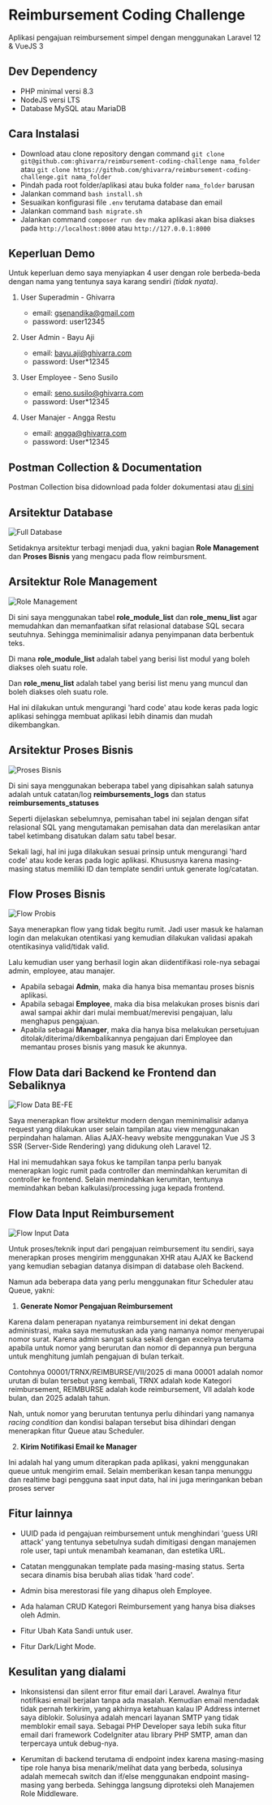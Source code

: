 # Reimbursement Coding Challenge
Aplikasi pengajuan reimbursement simpel dengan menggunakan Laravel 12 &amp; VueJS 3

## Dev Dependency
- PHP minimal versi 8.3
- NodeJS versi LTS
- Database MySQL atau MariaDB

## Cara Instalasi
- Download atau clone repository dengan command `git clone git@github.com:ghivarra/reimbursement-coding-challenge nama_folder` atau `git clone https://github.com/ghivarra/reimbursement-coding-challenge.git nama_folder`
- Pindah pada root folder/aplikasi atau buka folder `nama_folder` barusan
- Jalankan command `bash install.sh`
- Sesuaikan konfigurasi file `.env` terutama database dan email
- Jalankan command `bash migrate.sh`
- Jalankan command `composer run dev` maka aplikasi akan bisa diakses pada `http://localhost:8000` atau `http://127.0.0.1:8000`

## Keperluan Demo

Untuk keperluan demo saya menyiapkan 4 user dengan role berbeda-beda dengan nama yang tentunya saya karang sendiri *(tidak nyata)*.

1. User Superadmin - Ghivarra
    - email: gsenandika@gmail.com
    - password: user12345

2. User Admin - Bayu Aji
    - email: bayu.aji@ghivarra.com
    - password: User*12345

3. User Employee - Seno Susilo
    - email: seno.susilo@ghivarra.com
    - password: User*12345

4. User Manajer - Angga Restu
    - email: angga@ghivarra.com
    - password: User*12345

## Postman Collection & Documentation

Postman Collection bisa didownload pada folder dokumentasi atau [di sini](https://github.com/ghivarra/reimbursement-coding-challenge/blob/main/Dokumentasi/Code%20Challenge%20-%20Reimbursement.postman_collection.json)

## Arsitektur Database

![Full Database](https://github.com/ghivarra/reimbursement-coding-challenge/blob/main/Dokumentasi/gambar/all-tables.png)

Setidaknya arsitektur terbagi menjadi dua, yakni bagian **Role Management** dan **Proses Bisnis** yang mengacu pada flow reimbursment.

## Arsitektur Role Management

![Role Management](https://github.com/ghivarra/reimbursement-coding-challenge/blob/main/Dokumentasi/gambar/role-management-tables.png)

Di sini saya menggunakan tabel **role_module_list** dan **role_menu_list** agar memudahkan dan memanfaatkan sifat relasional database SQL secara seutuhnya. Sehingga meminimalisir adanya penyimpanan data berbentuk teks. 

Di mana **role_module_list** adalah tabel yang berisi list modul yang boleh diakses oleh suatu role.

Dan **role_menu_list** adalah tabel yang berisi list menu yang muncul dan boleh diakses oleh suatu role.

Hal ini dilakukan untuk mengurangi 'hard code' atau kode keras pada logic aplikasi sehingga membuat aplikasi lebih dinamis dan mudah dikembangkan.

## Arsitektur Proses Bisnis

![Proses Bisnis](https://github.com/ghivarra/reimbursement-coding-challenge/blob/main/Dokumentasi/gambar/reimbursement-tables.png)

Di sini saya menggunakan beberapa tabel yang dipisahkan salah satunya adalah untuk catatan/log **reimbursements_logs** dan status **reimbursements_statuses**

Seperti dijelaskan sebelumnya, pemisahan tabel ini sejalan dengan sifat relasional SQL yang mengutamakan pemisahan data dan merelasikan antar tabel ketimbang disatukan dalam satu tabel besar.

Sekali lagi, hal ini juga dilakukan sesuai prinsip untuk mengurangi 'hard code' atau kode keras pada logic aplikasi. Khususnya karena masing-masing status memiliki ID dan template sendiri untuk generate log/catatan.

## Flow Proses Bisnis

![Flow Probis](https://github.com/ghivarra/reimbursement-coding-challenge/blob/main/Dokumentasi/gambar/flow-proses-bisnis.png)

Saya menerapkan flow yang tidak begitu rumit. Jadi user masuk ke halaman login dan melakukan otentikasi yang kemudian dilakukan validasi apakah otentikasinya valid/tidak valid.

Lalu kemudian user yang berhasil login akan diidentifikasi role-nya sebagai admin, employee, atau manajer.

 - Apabila sebagai **Admin**, maka dia hanya bisa memantau proses bisnis aplikasi.
 - Apabila sebagai **Employee**, maka dia bisa melakukan proses bisnis dari awal sampai akhir dari mulai membuat/merevisi pengajuan, lalu menghapus pengajuan.
 - Apabila sebagai **Manager**, maka dia hanya bisa melakukan persetujuan ditolak/diterima/dikembalikannya pengajuan dari Employee dan memantau proses bisnis yang masuk ke akunnya.
 
## Flow Data dari Backend ke Frontend dan Sebaliknya

![Flow Data BE-FE](https://github.com/ghivarra/reimbursement-coding-challenge/blob/main/Dokumentasi/gambar/flow-backend-frontend.png)

Saya menerapkan flow arsitektur modern dengan meminimalisir adanya request yang dilakukan user selain tampilan atau view menggunakan perpindahan halaman. Alias AJAX-heavy website menggunakan Vue JS 3 SSR (Server-Side Rendering) yang didukung oleh Laravel 12.

Hal ini memudahkan saya fokus ke tampilan tanpa perlu banyak menerapkan logic rumit pada controller dan memindahkan kerumitan di controller ke frontend. Selain memindahkan kerumitan, tentunya memindahkan beban kalkulasi/processing juga kepada frontend.

## Flow Data Input Reimbursement

![Flow Input Data](https://github.com/ghivarra/reimbursement-coding-challenge/blob/main/Dokumentasi/gambar/flow-input-data.png)

Untuk proses/teknik input dari pengajuan reimbursement itu sendiri, saya menerapkan proses mengirim menggunakan XHR atau AJAX ke Backend yang kemudian sebagian datanya disimpan di database oleh Backend. 

Namun ada beberapa data yang perlu menggunakan fitur Scheduler atau Queue, yakni:

1. **Generate Nomor Pengajuan Reimbursement**

Karena dalam penerapan nyatanya reimbursement ini dekat dengan administrasi, maka saya memutuskan ada yang namanya nomor menyerupai nomor surat. Karena admin sangat suka sekali dengan excelnya terutama apabila untuk nomor yang berurutan dan nomor di depannya pun berguna untuk menghitung jumlah pengajuan di bulan terkait. 

Contohnya 00001/TRNX/REIMBURSE/VII/2025 di mana 00001 adalah nomor urutan di bulan tersebut yang kembali, TRNX adalah kode Kategori reimbursement, REIMBURSE adalah kode reimbursement, VII adalah kode bulan, dan 2025 adalah tahun.

Nah, untuk nomor yang berurutan tentunya perlu dihindari yang namanya *racing condition* dan kondisi balapan tersebut bisa dihindari dengan menerapkan fitur Queue atau Scheduler.

2. **Kirim Notifikasi Email ke Manager**

Ini adalah hal yang umum diterapkan pada aplikasi, yakni menggunakan queue untuk mengirim email. Selain memberikan kesan tanpa menunggu dan realtime bagi pengguna saat input data, hal ini juga meringankan beban proses server

## Fitur lainnya

- UUID pada id pengajuan reimbursement untuk menghindari 'guess URI attack' yang tentunya sebetulnya sudah dimitigasi dengan manajemen role user, tapi untuk menambah keamanan, dan estetika URL.

- Catatan menggunakan template pada masing-masing status. Serta secara dinamis bisa berubah alias tidak 'hard code'.

- Admin bisa merestorasi file yang dihapus oleh Employee.

- Ada halaman CRUD Kategori Reimbursement yang hanya bisa diakses oleh Admin.

- Fitur Ubah Kata Sandi untuk user.

- Fitur Dark/Light Mode.

## Kesulitan yang dialami

- Inkonsistensi dan silent error fitur email dari Laravel. Awalnya fitur notifikasi email berjalan tanpa ada masalah. Kemudian email mendadak tidak pernah terkirim, yang akhirnya ketahuan kalau IP Address internet saya diblokir. Solusinya adalah mencari layanan SMTP yang tidak memblokir email saya. Sebagai PHP Developer saya lebih suka fitur email dari framework CodeIgniter atau library PHP SMTP, aman dan terpercaya untuk debug-nya.

- Kerumitan di backend terutama di endpoint index karena masing-masing tipe role hanya bisa menarik/melihat data yang berbeda, solusinya adalah memecah switch dan if/else menggunakan endpoint masing-masing yang berbeda. Sehingga langsung diproteksi oleh Manajemen Role Middleware.